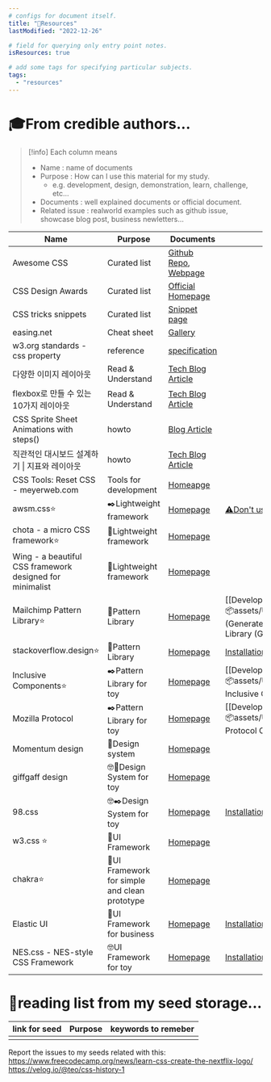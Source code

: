```yaml
---
# configs for document itself.
title: "🚚Resources"
lastModified: "2022-12-26"

# field for querying only entry point notes.
isResources: true

# add some tags for specifying particular subjects.
tags:
  - "resources"
---
```

# 🎓From credible authors...
> [!info] Each column means
> - Name : name of documents
> - Purpose : How can I use this material for my study.
> 	- e.g. development, design, demonstration, learn, challenge, etc...
> - Documents : well explained documents or official document.
> - Related issue : realworld examples such as github issue, showcase blog post, business newletters...

| Name                                                     | Purpose                                       | Documents                                                                                                         | Related issues                                                                                                                                                          |
| -------------------------------------------------------- | --------------------------------------------- | ----------------------------------------------------------------------------------------------------------------- | ----------------------------------------------------------------------------------------------------------------------------------------------------------------------- |
| Awesome CSS                                              | Curated list                                  | [Github Repo](https://github.com/awesome-css-group/awesome-css#css-working-group), [Webpage](https://css.doctor/) |                                                                                                                                                                         |
| CSS Design Awards                                        | Curated list                                  | [Official Homepage](https://www.cssdesignawards.com/)                                                             |                                                                                                                                                                         |
| CSS tricks snippets                                      | Curated list                                  | [Snippet page](https://css-tricks.com/snippets/)                                                                  |                                                                                                                                                                         |
| easing.net                                               | Cheat sheet                                   | [Gallery](https://easings.net/ko)                                                                                                                  |                                                                                                                                                                         |
| w3.org standards - css property                          | reference                                     | [specification](https://www.w3.org/TR/CSS/#properties)                                                            |                                                                                                                                                                         |
| 다양한 이미지 레이아웃                                   | Read & Understand                             | [Tech Blog Article](https://d2.naver.com/helloworld/6807203#ch1)                                                  |                                                                                                                                                                         |
| flexbox로 만들 수 있는 10가지 레이아웃                   | Read & Understand                             | [Tech Blog Article](https://d2.naver.com/helloworld/8540176)                                                      |                                                                                                                                                                         |
| CSS Sprite Sheet Animations with steps()                 | howto                                         | [Blog Article](https://blog.teamtreehouse.com/css-sprite-sheet-animations-steps)                                  |                                                                                                                                                                         |
| 직관적인 대시보드 설계하기 \| 지표와 레이아웃            | howto                                         | [Tech Blog Article](https://blog.imqa.io/dashboard_review_01/)                                                    |                                                                                                                                                                         |
| CSS Tools: Reset CSS - meyerweb.com                      | Tools for development                         | [Homeapge](https://meyerweb.com/eric/tools/css/reset/)                                                            |                                                                                                                                                                         |
| awsm.css⭐                                               | ✒️Lightweight framework                       | [Homepage](https://igoradamenko.github.io/awsm.css/)                                                              | [⚠️Don't use flexbox for page layout](https://igoradamenko.github.io/awsm.css/examples/blog/dont-use-flexbox-for-page-layout.html)                                      |
| chota - a micro CSS framework⭐                          | 🍃Lightweight framework                       | [Homepage](https://jenil.github.io/chota/)                                                                        |                                                                                                                                                                         |
| Wing - a beautiful CSS framework designed for minimalist | 🍃Lightweight framework                       | [Homepage](https://kbrsh.github.io/wing/)                                                                         |                                                                                                                                                                         |
| Mailchimp Pattern Library⭐                              | 🎨Pattern Library                             | [Homepage](https://ux.mailchimp.com/patterns/color)                                                               | [[Develop/Trees/Dev/Programming/Languages/CSS/📦assets/Using mailchimp Pattern Library (Generated by chatGPT)\|Using mailchimp Pattern Library (Generated by chatGPT)]] |
| stackoverflow.design⭐                                   | 🎨Pattern Library                             | [Homepage](https://stackoverflow.design/)                                                                         | [Installation](https://stackoverflow.design/product/guidelines/using-stacks/#installing)                                                                                |
| Inclusive Components⭐                                   | ✒️Pattern Library for toy                     | [Homepage](https://inclusive-components.design/)                                                                  | [[Develop/Trees/Dev/Programming/Languages/CSS/📦assets/Using Inclusive Components CDN\|Using Inclusive Components CDN]]                                                 |
| Mozilla Protocol                                         | ✒️Pattern Library for toy                     | [Homepage](https://protocol.mozilla.org/)                                                                         | [[Develop/Trees/Dev/Programming/Languages/CSS/📦assets/Use Mozilla Protocol CDN\|Use Mozilla Protocol CDN]]                                                             |
| Momentum design                                          | 🎨Design system                               | [Homepage](https://momentum.design/)                                                                              |                                                                                                                                                                         |
| giffgaff design                                          | 🤓🎨Design System for toy                     | [Homepage](https://www.giffgaff.design/)                                                                          |                                                                                                                                                                         |
| 98.css                                                   | 🤓✒️Design System for toy                     | [Homepage](https://jdan.github.io/98.css/)                                                                        | [Installation](https://github.com/jdan/98.css#installation--usage)                                                                                                      |
| w3.css ⭐                                                | 🍃UI Framework                                | [Homepage](https://www.w3schools.com/w3css/w3css_downloads.asp)                                                   |                                                                                                                                                                         |
| chakra⭐                                                 | 🎨UI Framework for simple and clean prototype | [Homepage](https://chakra-ui.com/)                                                                                |                                                                                                                                                                         |
| Elastic UI                                               | 🎨UI Framework for business                   | [Homepage](https://elastic.github.io/eui/#/)                                                                      | [Installation](https://elastic.github.io/eui/#/guidelines/getting-started#installation)                                                                                 |
| NES.css - NES-style CSS Framework                        | 🤓UI Framework for toy                        | [Homepage](https://nostalgic-css.github.io/NES.css/)                                                              | [Installation via CDN](https://github.com/nostalgic-css/NES.css#via-cdn)                                                                                                |

# 🌱reading list from my seed storage...
| link for seed | Purpose | keywords to remeber |
| ------------- | ------- | ----------------- |
|               |         |                   |

Report the issues to my seeds related with this:
https://www.freecodecamp.org/news/learn-css-create-the-nextflix-logo/
https://velog.io/@teo/css-history-1